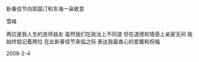 新春佳节向郭国汀和东海一枭致意

雪峰


两位是我人生的良师益友
虽然我们在政治上不同道
但在道德和情感上亲密无间
我始终惦记着两位
在此新春佳节来临之际
表达我最衷心的爱戴和祝福

2008-2-4



